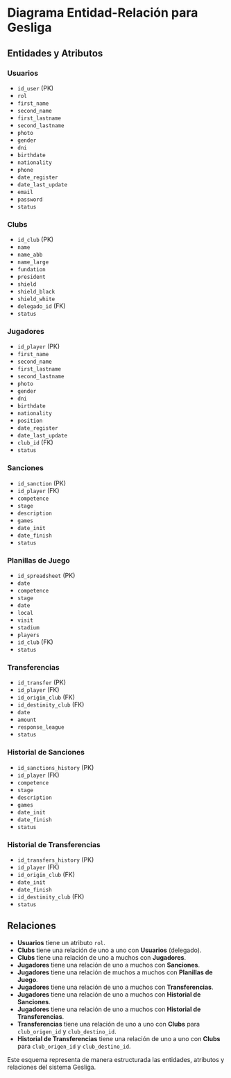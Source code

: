 # Diagrama Entidad-Relación para Gesliga

## Entidades y Atributos

### Usuarios
- `id_user` (PK)
- `rol`
- `first_name`
- `second_name`
- `first_lastname`
- `second_lastname`
- `photo`
- `gender`
- `dni`
- `birthdate`
- `nationality`
- `phone`
- `date_register`
- `date_last_update`
- `email`
- `password`
- `status`

### Clubs
- `id_club` (PK)
- `name`
- `name_abb`
- `name_large`
- `fundation`
- `president`
- `shield`
- `shield_black`
- `shield_white`
- `delegado_id` (FK)
- `status`

### Jugadores
- `id_player` (PK)
- `first_name`
- `second_name`
- `first_lastname`
- `second_lastname`
- `photo`
- `gender`
- `dni`
- `birthdate`
- `nationality`
- `position`
- `date_register`
- `date_last_update`
- `club_id` (FK)
- `status`

### Sanciones
- `id_sanction` (PK)
- `id_player` (FK)
- `competence`
- `stage`
- `description`
- `games`
- `date_init`
- `date_finish`
- `status`

### Planillas de Juego
- `id_spreadsheet` (PK)
- `date`
- `competence`
- `stage`
- `date`
- `local`
- `visit`
- `stadium`
- `players`
- `id_club` (FK)
- `status`

### Transferencias
- `id_transfer` (PK)
- `id_player` (FK)
- `id_origin_club` (FK)
- `id_destinity_club` (FK)
- `date`
- `amount`
- `response_league`
- `status`

### Historial de Sanciones
- `id_sanctions_history` (PK)
- `id_player` (FK)
- `competence`
- `stage`
- `description`
- `games`
- `date_init`
- `date_finish`
- `status`

### Historial de Transferencias
- `id_transfers_history` (PK)
- `id_player` (FK)
- `id_origin_club` (FK)
- `date_init`
- `date_finish`
- `id_destinity_club` (FK)
- `status`

## Relaciones

- **Usuarios** tiene un atributo `rol`.
- **Clubs** tiene una relación de uno a uno con **Usuarios** (delegado).
- **Clubs** tiene una relación de uno a muchos con **Jugadores**.
- **Jugadores** tiene una relación de uno a muchos con **Sanciones**.
- **Jugadores** tiene una relación de muchos a muchos con **Planillas de Juego**.
- **Jugadores** tiene una relación de uno a muchos con **Transferencias**.
- **Jugadores** tiene una relación de uno a muchos con **Historial de Sanciones**.
- **Jugadores** tiene una relación de uno a muchos con **Historial de Transferencias**.
- **Transferencias** tiene una relación de uno a uno con **Clubs** para `club_origen_id` y `club_destino_id`.
- **Historial de Transferencias** tiene una relación de uno a uno con **Clubs** para `club_origen_id` y `club_destino_id`.

Este esquema representa de manera estructurada las entidades, atributos y relaciones del sistema Gesliga.